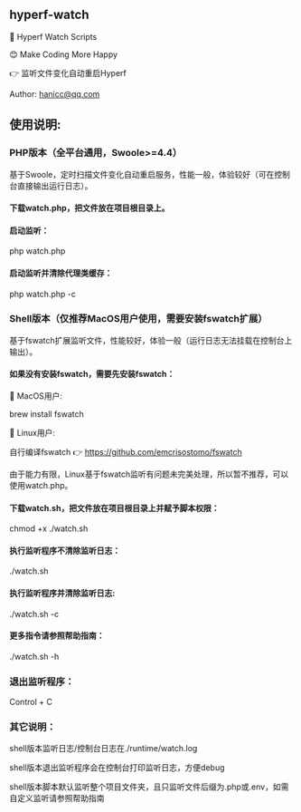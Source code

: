 ## hyperf-watch

🚀 Hyperf Watch Scripts

😊 Make Coding More Happy

👉 监听文件变化自动重启Hyperf

Author: hanicc@qq.com

## 使用说明:

### PHP版本（全平台通用，Swoole>=4.4）

基于Swoole，定时扫描文件变化自动重启服务，性能一般，体验较好（可在控制台直接输出运行日志）。

#### 下载watch.php，把文件放在项目根目录上。

#### 启动监听：

php watch.php

#### 启动监听并清除代理类缓存：

php watch.php -c

### Shell版本（仅推荐MacOS用户使用，需要安装fswatch扩展）

基于fswatch扩展监听文件，性能较好，体验一般（运行日志无法挂载在控制台上输出）。

#### 如果没有安装fswatch，需要先安装fswatch：

🍎 MacOS用户:

brew install fswatch

🤖 Linux用户: 

自行编译fswatch 👉 https://github.com/emcrisostomo/fswatch

由于能力有限，Linux基于fswatch监听有问题未完美处理，所以暂不推荐，可以使用watch.php。

#### 下载watch.sh，把文件放在项目根目录上并赋予脚本权限：

chmod +x ./watch.sh

#### 执行监听程序不清除监听日志：

./watch.sh

#### 执行监听程序并清除监听日志:

./watch.sh -c

#### 更多指令请参照帮助指南：

./watch.sh -h

### 退出监听程序：

Control + C

### 其它说明：

shell版本监听日志/控制台日志在./runtime/watch.log

shell版本退出监听程序会在控制台打印监听日志，方便debug

shell版本脚本默认监听整个项目文件夹，且只监听文件后缀为.php或.env，如需自定义监听请参照帮助指南
